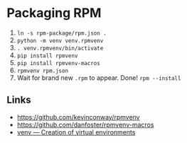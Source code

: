 # Packaging RPM

1. `ln -s rpm-package/rpm.json .`
2. `python -m venv venv.rpmvenv`
3. `. venv.rpmvenv/bin/activate`
4. `pip install rpmvenv`
5. `pip install rpmvenv-macros`
6. `rpmvenv rpm.json`
7. Wait for brand new `.rpm` to appear. Done! `rpm --install`

## Links

* https://github.com/kevinconway/rpmvenv
* https://github.com/danfoster/rpmvenv-macros
* [venv — Creation of virtual environments](https://docs.python.org/3/library/venv.html)
